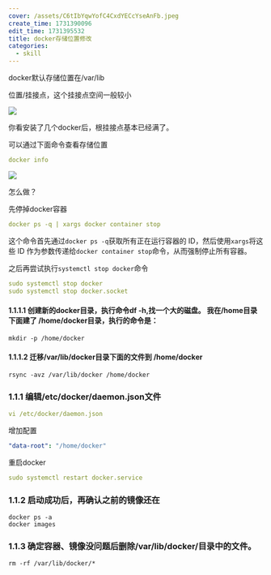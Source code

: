 ```yaml
---
cover: /assets/C6tIbYqwYofC4CxdYECcYseAnFb.jpeg
create_time: 1731390096
edit_time: 1731395532
title: docker存储位置修改
categories:
  - skill
---
```



docker默认存储位置在/var/lib

位置/挂接点，这个挂接点空间一般较小

<img src="/assets/S5ZlbeTkOomwerx5E00ccZ3inic.png" src-width="1195" class="markdown-img m-auto" src-height="523" align="center"/>

你看安装了几个docker后，根挂接点基本已经满了。

可以通过下面命令查看存储位置 

```yaml
docker info
```

<img src="/assets/WhmFbWD8qomvKexe7QGctFn0nSe.png" src-width="372" class="markdown-img m-auto" src-height="60" align="center"/>

怎么做？

先停掉docker容器

```yaml
docker ps -q | xargs docker container stop
```

这个命令首先通过`docker ps -q`获取所有正在运行容器的 ID，然后使用`xargs`将这些 ID 作为参数传递给`docker container stop`命令，从而强制停止所有容器。

之后再尝试执行`systemctl stop docker`命令

```yaml
sudo systemctl stop docker
sudo systemctl stop docker.socket
```

#### 1.1.1.1 创建新的docker目录，执行命令df -h,找一个大的磁盘。 我在/home目录下面建了 /home/docker目录，执行的命令是：

```shell
mkdir -p /home/docker
```

#### 1.1.1.2 迁移/var/lib/docker目录下面的文件到 /home/docker

```shell
rsync -avz /var/lib/docker /home/docker
```

### 1.1.1 编辑/etc/docker/daemon.json文件

```yaml
vi /etc/docker/daemon.json
```

增加配置

```yaml
"data-root": "/home/docker"
```

重启docker

```yaml
sudo systemctl restart docker.service
```

### 1.1.2 启动成功后，再确认之前的镜像还在

```shell
docker ps -a
docker images
```

### 1.1.3 确定容器、镜像没问题后删除/var/lib/docker/目录中的文件。

```shell
rm -rf /var/lib/docker/*
```

